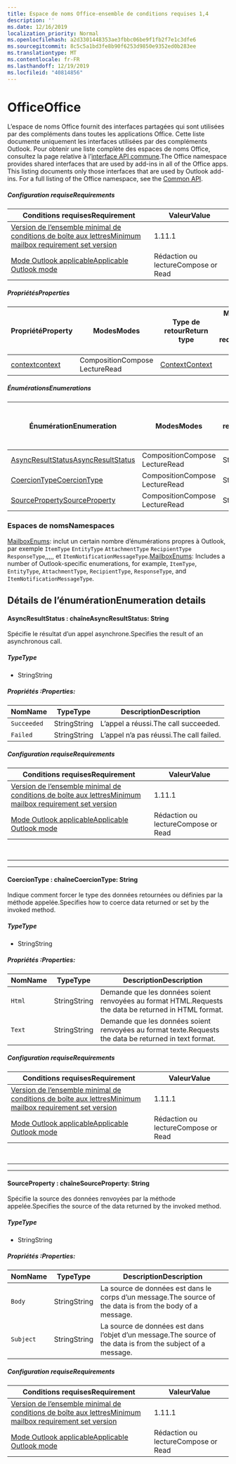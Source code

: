 ```yaml
---
title: Espace de noms Office-ensemble de conditions requises 1,4
description: ''
ms.date: 12/16/2019
localization_priority: Normal
ms.openlocfilehash: a2d3301448353ae3fbbc06be9f1fb2f7e1c3dfe6
ms.sourcegitcommit: 8c5c5a1bd3fe8b90f6253d9850e9352ed0b283ee
ms.translationtype: MT
ms.contentlocale: fr-FR
ms.lasthandoff: 12/19/2019
ms.locfileid: "40814856"
---
```

# <a name="office"></a><span data-ttu-id="b978a-102">Office</span><span class="sxs-lookup"><span data-stu-id="b978a-102">Office</span></span>

<span data-ttu-id="b978a-p101">L’espace de noms Office fournit des interfaces partagées qui sont utilisées par des compléments dans toutes les applications Office. Cette liste documente uniquement les interfaces utilisées par des compléments Outlook. Pour obtenir une liste complète des espaces de noms Office, consultez la page relative à l’[interface API commune](/javascript/api/office).</span><span class="sxs-lookup"><span data-stu-id="b978a-p101">The Office namespace provides shared interfaces that are used by add-ins in all of the Office apps. This listing documents only those interfaces that are used by Outlook add-ins. For a full listing of the Office namespace, see the [Common API](/javascript/api/office).</span></span>

##### <a name="requirements"></a><span data-ttu-id="b978a-105">Configuration requise</span><span class="sxs-lookup"><span data-stu-id="b978a-105">Requirements</span></span>

|<span data-ttu-id="b978a-106">Conditions requises</span><span class="sxs-lookup"><span data-stu-id="b978a-106">Requirement</span></span>| <span data-ttu-id="b978a-107">Valeur</span><span class="sxs-lookup"><span data-stu-id="b978a-107">Value</span></span>|
|---|---|
|[<span data-ttu-id="b978a-108">Version de l’ensemble minimal de conditions de boîte aux lettres</span><span class="sxs-lookup"><span data-stu-id="b978a-108">Minimum mailbox requirement set version</span></span>](../../requirement-sets/outlook-api-requirement-sets.md)| <span data-ttu-id="b978a-109">1.1</span><span class="sxs-lookup"><span data-stu-id="b978a-109">1.1</span></span>|
|[<span data-ttu-id="b978a-110">Mode Outlook applicable</span><span class="sxs-lookup"><span data-stu-id="b978a-110">Applicable Outlook mode</span></span>](/outlook/add-ins/#extension-points)| <span data-ttu-id="b978a-111">Rédaction ou lecture</span><span class="sxs-lookup"><span data-stu-id="b978a-111">Compose or Read</span></span>|

##### <a name="properties"></a><span data-ttu-id="b978a-112">Propriétés</span><span class="sxs-lookup"><span data-stu-id="b978a-112">Properties</span></span>

| <span data-ttu-id="b978a-113">Propriété</span><span class="sxs-lookup"><span data-stu-id="b978a-113">Property</span></span> | <span data-ttu-id="b978a-114">Modes</span><span class="sxs-lookup"><span data-stu-id="b978a-114">Modes</span></span> | <span data-ttu-id="b978a-115">Type de retour</span><span class="sxs-lookup"><span data-stu-id="b978a-115">Return type</span></span> | <span data-ttu-id="b978a-116">Minimale</span><span class="sxs-lookup"><span data-stu-id="b978a-116">Minimum</span></span><br><span data-ttu-id="b978a-117">ensemble de conditions requises</span><span class="sxs-lookup"><span data-stu-id="b978a-117">requirement set</span></span> |
|---|---|---|:---:|
| [<span data-ttu-id="b978a-118">context</span><span class="sxs-lookup"><span data-stu-id="b978a-118">context</span></span>](office.context.md) | <span data-ttu-id="b978a-119">Composition</span><span class="sxs-lookup"><span data-stu-id="b978a-119">Compose</span></span><br><span data-ttu-id="b978a-120">Lecture</span><span class="sxs-lookup"><span data-stu-id="b978a-120">Read</span></span> | [<span data-ttu-id="b978a-121">Context</span><span class="sxs-lookup"><span data-stu-id="b978a-121">Context</span></span>](/javascript/api/office/office.context?view=outlook-js-1.4) | [<span data-ttu-id="b978a-122">1.1</span><span class="sxs-lookup"><span data-stu-id="b978a-122">1.1</span></span>](../requirement-set-1.1/outlook-requirement-set-1.1.md) |

##### <a name="enumerations"></a><span data-ttu-id="b978a-123">Énumérations</span><span class="sxs-lookup"><span data-stu-id="b978a-123">Enumerations</span></span>

| <span data-ttu-id="b978a-124">Énumération</span><span class="sxs-lookup"><span data-stu-id="b978a-124">Enumeration</span></span> | <span data-ttu-id="b978a-125">Modes</span><span class="sxs-lookup"><span data-stu-id="b978a-125">Modes</span></span> | <span data-ttu-id="b978a-126">Type de retour</span><span class="sxs-lookup"><span data-stu-id="b978a-126">Return type</span></span> | <span data-ttu-id="b978a-127">Minimale</span><span class="sxs-lookup"><span data-stu-id="b978a-127">Minimum</span></span><br><span data-ttu-id="b978a-128">ensemble de conditions requises</span><span class="sxs-lookup"><span data-stu-id="b978a-128">requirement set</span></span> |
|---|---|---|:---:|
| [<span data-ttu-id="b978a-129">AsyncResultStatus</span><span class="sxs-lookup"><span data-stu-id="b978a-129">AsyncResultStatus</span></span>](#asyncresultstatus-string) | <span data-ttu-id="b978a-130">Composition</span><span class="sxs-lookup"><span data-stu-id="b978a-130">Compose</span></span><br><span data-ttu-id="b978a-131">Lecture</span><span class="sxs-lookup"><span data-stu-id="b978a-131">Read</span></span> | <span data-ttu-id="b978a-132">String</span><span class="sxs-lookup"><span data-stu-id="b978a-132">String</span></span> | [<span data-ttu-id="b978a-133">1.1</span><span class="sxs-lookup"><span data-stu-id="b978a-133">1.1</span></span>](../requirement-set-1.1/outlook-requirement-set-1.1.md) |
| [<span data-ttu-id="b978a-134">CoercionType</span><span class="sxs-lookup"><span data-stu-id="b978a-134">CoercionType</span></span>](#coerciontype-string) | <span data-ttu-id="b978a-135">Composition</span><span class="sxs-lookup"><span data-stu-id="b978a-135">Compose</span></span><br><span data-ttu-id="b978a-136">Lecture</span><span class="sxs-lookup"><span data-stu-id="b978a-136">Read</span></span> | <span data-ttu-id="b978a-137">String</span><span class="sxs-lookup"><span data-stu-id="b978a-137">String</span></span> | [<span data-ttu-id="b978a-138">1.1</span><span class="sxs-lookup"><span data-stu-id="b978a-138">1.1</span></span>](../requirement-set-1.1/outlook-requirement-set-1.1.md) |
| [<span data-ttu-id="b978a-139">SourceProperty</span><span class="sxs-lookup"><span data-stu-id="b978a-139">SourceProperty</span></span>](#sourceproperty-string) | <span data-ttu-id="b978a-140">Composition</span><span class="sxs-lookup"><span data-stu-id="b978a-140">Compose</span></span><br><span data-ttu-id="b978a-141">Lecture</span><span class="sxs-lookup"><span data-stu-id="b978a-141">Read</span></span> | <span data-ttu-id="b978a-142">String</span><span class="sxs-lookup"><span data-stu-id="b978a-142">String</span></span> | [<span data-ttu-id="b978a-143">1.1</span><span class="sxs-lookup"><span data-stu-id="b978a-143">1.1</span></span>](../requirement-set-1.1/outlook-requirement-set-1.1.md) |

### <a name="namespaces"></a><span data-ttu-id="b978a-144">Espaces de noms</span><span class="sxs-lookup"><span data-stu-id="b978a-144">Namespaces</span></span>

<span data-ttu-id="b978a-145">[MailboxEnums](/javascript/api/outlook/office.mailboxenums.attachmentcontentformat?view=outlook-js-1.4): inclut un certain nombre d’énumérations propres à Outlook, par exemple `ItemType` `EntityType` `AttachmentType` `RecipientType` `ResponseType`,,,,, et `ItemNotificationMessageType`.</span><span class="sxs-lookup"><span data-stu-id="b978a-145">[MailboxEnums](/javascript/api/outlook/office.mailboxenums.attachmentcontentformat?view=outlook-js-1.4): Includes a number of Outlook-specific enumerations, for example, `ItemType`, `EntityType`, `AttachmentType`, `RecipientType`, `ResponseType`, and `ItemNotificationMessageType`.</span></span>

## <a name="enumeration-details"></a><span data-ttu-id="b978a-146">Détails de l’énumération</span><span class="sxs-lookup"><span data-stu-id="b978a-146">Enumeration details</span></span>

#### <a name="asyncresultstatus-string"></a><span data-ttu-id="b978a-147">AsyncResultStatus : chaîne</span><span class="sxs-lookup"><span data-stu-id="b978a-147">AsyncResultStatus: String</span></span>

<span data-ttu-id="b978a-148">Spécifie le résultat d’un appel asynchrone.</span><span class="sxs-lookup"><span data-stu-id="b978a-148">Specifies the result of an asynchronous call.</span></span>

##### <a name="type"></a><span data-ttu-id="b978a-149">Type</span><span class="sxs-lookup"><span data-stu-id="b978a-149">Type</span></span>

*   <span data-ttu-id="b978a-150">String</span><span class="sxs-lookup"><span data-stu-id="b978a-150">String</span></span>

##### <a name="properties"></a><span data-ttu-id="b978a-151">Propriétés :</span><span class="sxs-lookup"><span data-stu-id="b978a-151">Properties:</span></span>

|<span data-ttu-id="b978a-152">Nom</span><span class="sxs-lookup"><span data-stu-id="b978a-152">Name</span></span>| <span data-ttu-id="b978a-153">Type</span><span class="sxs-lookup"><span data-stu-id="b978a-153">Type</span></span>| <span data-ttu-id="b978a-154">Description</span><span class="sxs-lookup"><span data-stu-id="b978a-154">Description</span></span>|
|---|---|---|
|`Succeeded`| <span data-ttu-id="b978a-155">String</span><span class="sxs-lookup"><span data-stu-id="b978a-155">String</span></span>|<span data-ttu-id="b978a-156">L’appel a réussi.</span><span class="sxs-lookup"><span data-stu-id="b978a-156">The call succeeded.</span></span>|
|`Failed`| <span data-ttu-id="b978a-157">String</span><span class="sxs-lookup"><span data-stu-id="b978a-157">String</span></span>|<span data-ttu-id="b978a-158">L’appel n’a pas réussi.</span><span class="sxs-lookup"><span data-stu-id="b978a-158">The call failed.</span></span>|

##### <a name="requirements"></a><span data-ttu-id="b978a-159">Configuration requise</span><span class="sxs-lookup"><span data-stu-id="b978a-159">Requirements</span></span>

|<span data-ttu-id="b978a-160">Conditions requises</span><span class="sxs-lookup"><span data-stu-id="b978a-160">Requirement</span></span>| <span data-ttu-id="b978a-161">Valeur</span><span class="sxs-lookup"><span data-stu-id="b978a-161">Value</span></span>|
|---|---|
|[<span data-ttu-id="b978a-162">Version de l’ensemble minimal de conditions de boîte aux lettres</span><span class="sxs-lookup"><span data-stu-id="b978a-162">Minimum mailbox requirement set version</span></span>](../../requirement-sets/outlook-api-requirement-sets.md)| <span data-ttu-id="b978a-163">1.1</span><span class="sxs-lookup"><span data-stu-id="b978a-163">1.1</span></span>|
|[<span data-ttu-id="b978a-164">Mode Outlook applicable</span><span class="sxs-lookup"><span data-stu-id="b978a-164">Applicable Outlook mode</span></span>](/outlook/add-ins/#extension-points)| <span data-ttu-id="b978a-165">Rédaction ou lecture</span><span class="sxs-lookup"><span data-stu-id="b978a-165">Compose or Read</span></span>|

<br>

---
---

#### <a name="coerciontype-string"></a><span data-ttu-id="b978a-166">CoercionType : chaîne</span><span class="sxs-lookup"><span data-stu-id="b978a-166">CoercionType: String</span></span>

<span data-ttu-id="b978a-167">Indique comment forcer le type des données retournées ou définies par la méthode appelée.</span><span class="sxs-lookup"><span data-stu-id="b978a-167">Specifies how to coerce data returned or set by the invoked method.</span></span>

##### <a name="type"></a><span data-ttu-id="b978a-168">Type</span><span class="sxs-lookup"><span data-stu-id="b978a-168">Type</span></span>

*   <span data-ttu-id="b978a-169">String</span><span class="sxs-lookup"><span data-stu-id="b978a-169">String</span></span>

##### <a name="properties"></a><span data-ttu-id="b978a-170">Propriétés :</span><span class="sxs-lookup"><span data-stu-id="b978a-170">Properties:</span></span>

|<span data-ttu-id="b978a-171">Nom</span><span class="sxs-lookup"><span data-stu-id="b978a-171">Name</span></span>| <span data-ttu-id="b978a-172">Type</span><span class="sxs-lookup"><span data-stu-id="b978a-172">Type</span></span>| <span data-ttu-id="b978a-173">Description</span><span class="sxs-lookup"><span data-stu-id="b978a-173">Description</span></span>|
|---|---|---|
|`Html`| <span data-ttu-id="b978a-174">String</span><span class="sxs-lookup"><span data-stu-id="b978a-174">String</span></span>|<span data-ttu-id="b978a-175">Demande que les données soient renvoyées au format HTML.</span><span class="sxs-lookup"><span data-stu-id="b978a-175">Requests the data be returned in HTML format.</span></span>|
|`Text`| <span data-ttu-id="b978a-176">String</span><span class="sxs-lookup"><span data-stu-id="b978a-176">String</span></span>|<span data-ttu-id="b978a-177">Demande que les données soient renvoyées au format texte.</span><span class="sxs-lookup"><span data-stu-id="b978a-177">Requests the data be returned in text format.</span></span>|

##### <a name="requirements"></a><span data-ttu-id="b978a-178">Configuration requise</span><span class="sxs-lookup"><span data-stu-id="b978a-178">Requirements</span></span>

|<span data-ttu-id="b978a-179">Conditions requises</span><span class="sxs-lookup"><span data-stu-id="b978a-179">Requirement</span></span>| <span data-ttu-id="b978a-180">Valeur</span><span class="sxs-lookup"><span data-stu-id="b978a-180">Value</span></span>|
|---|---|
|[<span data-ttu-id="b978a-181">Version de l’ensemble minimal de conditions de boîte aux lettres</span><span class="sxs-lookup"><span data-stu-id="b978a-181">Minimum mailbox requirement set version</span></span>](../../requirement-sets/outlook-api-requirement-sets.md)| <span data-ttu-id="b978a-182">1.1</span><span class="sxs-lookup"><span data-stu-id="b978a-182">1.1</span></span>|
|[<span data-ttu-id="b978a-183">Mode Outlook applicable</span><span class="sxs-lookup"><span data-stu-id="b978a-183">Applicable Outlook mode</span></span>](/outlook/add-ins/#extension-points)| <span data-ttu-id="b978a-184">Rédaction ou lecture</span><span class="sxs-lookup"><span data-stu-id="b978a-184">Compose or Read</span></span>|

<br>

---
---

#### <a name="sourceproperty-string"></a><span data-ttu-id="b978a-185">SourceProperty : chaîne</span><span class="sxs-lookup"><span data-stu-id="b978a-185">SourceProperty: String</span></span>

<span data-ttu-id="b978a-186">Spécifie la source des données renvoyées par la méthode appelée.</span><span class="sxs-lookup"><span data-stu-id="b978a-186">Specifies the source of the data returned by the invoked method.</span></span>

##### <a name="type"></a><span data-ttu-id="b978a-187">Type</span><span class="sxs-lookup"><span data-stu-id="b978a-187">Type</span></span>

*   <span data-ttu-id="b978a-188">String</span><span class="sxs-lookup"><span data-stu-id="b978a-188">String</span></span>

##### <a name="properties"></a><span data-ttu-id="b978a-189">Propriétés :</span><span class="sxs-lookup"><span data-stu-id="b978a-189">Properties:</span></span>

|<span data-ttu-id="b978a-190">Nom</span><span class="sxs-lookup"><span data-stu-id="b978a-190">Name</span></span>| <span data-ttu-id="b978a-191">Type</span><span class="sxs-lookup"><span data-stu-id="b978a-191">Type</span></span>| <span data-ttu-id="b978a-192">Description</span><span class="sxs-lookup"><span data-stu-id="b978a-192">Description</span></span>|
|---|---|---|
|`Body`| <span data-ttu-id="b978a-193">String</span><span class="sxs-lookup"><span data-stu-id="b978a-193">String</span></span>|<span data-ttu-id="b978a-194">La source de données est dans le corps d’un message.</span><span class="sxs-lookup"><span data-stu-id="b978a-194">The source of the data is from the body of a message.</span></span>|
|`Subject`| <span data-ttu-id="b978a-195">String</span><span class="sxs-lookup"><span data-stu-id="b978a-195">String</span></span>|<span data-ttu-id="b978a-196">La source de données est dans l’objet d’un message.</span><span class="sxs-lookup"><span data-stu-id="b978a-196">The source of the data is from the subject of a message.</span></span>|

##### <a name="requirements"></a><span data-ttu-id="b978a-197">Configuration requise</span><span class="sxs-lookup"><span data-stu-id="b978a-197">Requirements</span></span>

|<span data-ttu-id="b978a-198">Conditions requises</span><span class="sxs-lookup"><span data-stu-id="b978a-198">Requirement</span></span>| <span data-ttu-id="b978a-199">Valeur</span><span class="sxs-lookup"><span data-stu-id="b978a-199">Value</span></span>|
|---|---|
|[<span data-ttu-id="b978a-200">Version de l’ensemble minimal de conditions de boîte aux lettres</span><span class="sxs-lookup"><span data-stu-id="b978a-200">Minimum mailbox requirement set version</span></span>](../../requirement-sets/outlook-api-requirement-sets.md)| <span data-ttu-id="b978a-201">1.1</span><span class="sxs-lookup"><span data-stu-id="b978a-201">1.1</span></span>|
|[<span data-ttu-id="b978a-202">Mode Outlook applicable</span><span class="sxs-lookup"><span data-stu-id="b978a-202">Applicable Outlook mode</span></span>](/outlook/add-ins/#extension-points)| <span data-ttu-id="b978a-203">Rédaction ou lecture</span><span class="sxs-lookup"><span data-stu-id="b978a-203">Compose or Read</span></span>|
